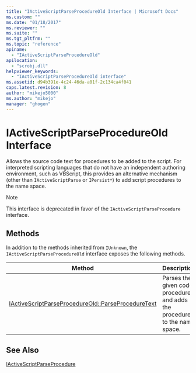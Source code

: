 ```yaml
---
title: "IActiveScriptParseProcedureOld Interface | Microsoft Docs"
ms.custom: ""
ms.date: "01/18/2017"
ms.reviewer: ""
ms.suite: ""
ms.tgt_pltfrm: ""
ms.topic: "reference"
apiname: 
  - "IActiveScriptParseProcedureOld"
apilocation: 
  - "scrobj.dll"
helpviewer_keywords: 
  - "IActiveScriptParseProcedureOld interface"
ms.assetid: d94b391e-4c24-46da-a01f-2c134ca4f041
caps.latest.revision: 8
author: "mikejo5000"
ms.author: "mikejo"
manager: "ghogen"
---
```

# IActiveScriptParseProcedureOld Interface
Allows the source code text for procedures to be added to the script. For interpreted scripting languages that do not have an independent authoring environment, such as VBScript, this provides an alternative mechanism (other than `IActiveScriptParse` or `IPersist*`) to add script procedures to the name space.  
  
> [!NOTE]
> This interface is deprecated in favor of the `IActiveScriptParseProcedure` interface.  
  
## Methods  
 In addition to the methods inherited from `IUnknown`, the `IActiveScriptParseProcedureOld` interface exposes the following methods.  
  
|Method|Description|  
|------------|-----------------|  
|[IActiveScriptParseProcedureOld::ParseProcedureText](../../winscript/reference/iactivescriptparseprocedureold-parseproceduretext.md)|Parses the given code procedure and adds the procedure to the name space.|  
  
## See Also  
 [IActiveScriptParseProcedure](../../winscript/reference/iactivescriptparseprocedure.md)
